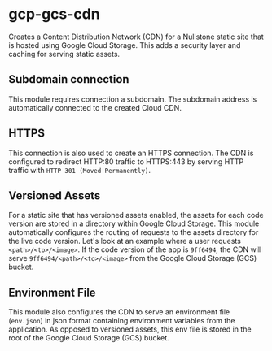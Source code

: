 # gcp-gcs-cdn

Creates a Content Distribution Network (CDN) for a Nullstone static site that is hosted using Google Cloud Storage.
This adds a security layer and caching for serving static assets.

## Subdomain connection

This module requires connection a subdomain.
The subdomain address is automatically connected to the created Cloud CDN.

## HTTPS

This connection is also used to create an HTTPS connection.
The CDN is configured to redirect HTTP:80 traffic to HTTPS:443 by serving HTTP traffic with `HTTP 301 (Moved Permanently)`.

## Versioned Assets

For a static site that has versioned assets enabled, the assets for each code version are stored in a directory within Google Cloud Storage.
This module automatically configures the routing of requests to the assets directory for the live code version.
Let's look at an example where a user requests `<path>/<to>/<image>`.
If the code version of the app is `9ff6494`, the CDN will serve `9ff6494/<path>/<to>/<image>` from the Google Cloud Storage (GCS) bucket.

## Environment File

This module also configures the CDN to serve an environment file (`env.json`) in json format containing environment variables from the application.
As opposed to versioned assets, this env file is stored in the root of the Google Cloud Storage (GCS) bucket.
